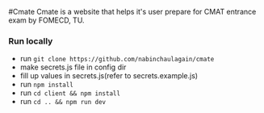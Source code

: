 #Cmate
Cmate is a website that helps it's user prepare for CMAT entrance exam by FOMECD, TU.

### Run locally

- run `git clone https://github.com/nabinchaulagain/cmate`
- make secrets.js file in config dir
- fill up values in secrets.js(refer to secrets.example.js)
- run `npm install`
- run `cd client && npm install`
- run `cd .. && npm run dev`
